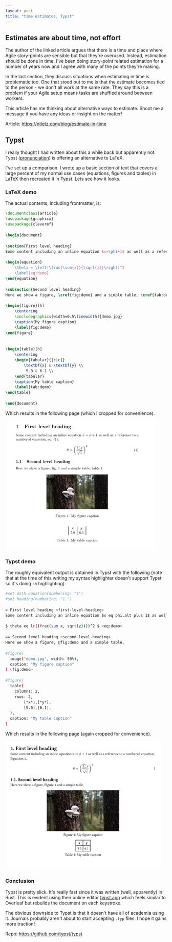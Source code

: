 ```yaml
---
layout: post
title: "time estimates, Typst"
---
```


## Estimates are about time, not effort

The author of the linked article argues that there is a time and place where Agile story-points are sensible but that they're overused. Instead, estimation should be done in time. I've been doing story-point related estimation for a number of years now and I agree with many of the points they're making.

In the last section, they discuss situations when estimating in time is problematic too. One that stood out to me is that the estimate becomes tied to the person - we don't all work at the same rate. They say this is a problem if your Agile setup means tasks are shuffled around between workers.

This article has me thinking about alternative ways to estimate. Shoot me a message if you have any ideas or insight on the matter!

Article: <https://ntietz.com/blog/estimate-in-time>

## Typst

I really thought I had written about this a while back but apparently not. Typst ([pronunciation](https://github.com/typst/typst#pronunciation-and-spelling)) is offering an alternative to LaTeX.

I've set up a comparison. I wrote up a basic section of text that covers a large percent of my normal use cases (equations, figures and tables) in LaTeX then recreated it in Typst. Lets see how it looks.

### LaTeX demo

The actual contents, including frontmatter, is:

```latex
\documentclass{article}
\usepackage{graphicx}
\usepackage{cleveref}

\begin{document}

\section{First level heading}
Some content including an inline equation $x=\phi+1$ as well as a reference to a numbered equation, \cref{eq:demo}.

\begin{equation}
    \theta = \left(\frac{\sum{x}}{\sqrt{z}}\right)^2
    \label{eq:demo}
\end{equation}

\subsection{Second level heading}
Here we show a figure, \cref{fig:demo} and a simple table, \cref{tab:demo}.

\begin{figure}[h]
    \centering
    \includegraphics[width=0.5\linewidth]{demo.jpg}
    \caption{My figure caption}
    \label{fig:demo}
\end{figure}


\begin{table}[h]
    \centering
    \begin{tabular}{|c|c|}
        \textbf{x} & \textbf{y} \\
         5.0 & 6.1 \\
    \end{tabular}
    \caption{My table caption}
    \label{tab:demo}
\end{table}

\end{document}

```

Which results in the following page (which I cropped for convenience).

![latex demo result](/assets/2023-12-12-latex-demo.png)

### Typst demo

The roughly equivalent output is obtained in Typst with the following (note that at the time of this writing my syntax highlighter doesn't support Typst so it's doing `sh` highlighting).

```sh
#set math.equation(numbering: "1")
#set heading(numbering: "1.")

= First level heading <first-level-heading>
Some content including an inline equation $x eq phi.alt plus 1$ as well as a reference to a numbered equation, @eq:demo.

$ theta eq lr((frac(sum x, sqrt(z))))^2 $ <eq:demo>

== Second level heading <second-level-heading>
Here we show a figure, @fig:demo and a simple table,

#figure(
  image("demo.jpg", width: 50%),
  caption: "My figure caption"
) <fig:demo>

#figure(
  table(
    columns: 2,
    rows: 2,
        [*x*],[*y*],
        [5.0],[6.1],
  ),
  caption: "My table caption"
)
```

Which results in the following page (again cropped for convenience).

![typst demo](/assets/2023-12-12-typst-demo.png)

### Conclusion

Typst is pretty slick. It's really fast since it was written (well, apparently) in Rust. This is evident using their online editor [typst.app](https://typst.app) which feels similar to Overleaf but rebuilds the document on each keystroke.

The obvious downside to Typst is that it doesn't have all of academia using it. Journals probably aren't about to start accepting `.typ` files. I hope it gains more traction!

Repo: <https://github.com/typst/typst>
